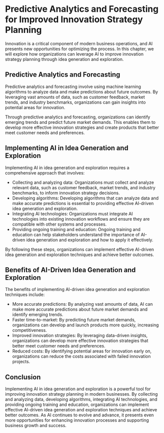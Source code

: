 Predictive Analytics and Forecasting for Improved Innovation Strategy Planning
=============================================================================================================================================

Innovation is a critical component of modern business operations, and AI presents new opportunities for optimizing the process. In this chapter, we will explore how organizations can leverage AI to improve innovation strategy planning through idea generation and exploration.

Predictive Analytics and Forecasting
------------------------------------

Predictive analytics and forecasting involve using machine learning algorithms to analyze data and make predictions about future outcomes. By leveraging vast amounts of data, such as customer feedback, market trends, and industry benchmarks, organizations can gain insights into potential areas for innovation.

Through predictive analytics and forecasting, organizations can identify emerging trends and predict future market demands. This enables them to develop more effective innovation strategies and create products that better meet customer needs and preferences.

Implementing AI in Idea Generation and Exploration
--------------------------------------------------

Implementing AI in idea generation and exploration requires a comprehensive approach that involves:

* Collecting and analyzing data: Organizations must collect and analyze relevant data, such as customer feedback, market trends, and industry benchmarks, to inform innovation strategy decisions.
* Developing algorithms: Developing algorithms that can analyze data and make accurate predictions is essential to providing effective AI-driven idea generation and exploration.
* Integrating AI technologies: Organizations must integrate AI technologies into existing innovation workflows and ensure they are compatible with other systems and processes.
* Providing ongoing training and education: Ongoing training and education can help stakeholders understand the importance of AI-driven idea generation and exploration and how to apply it effectively.

By following these steps, organizations can implement effective AI-driven idea generation and exploration techniques and achieve better outcomes.

Benefits of AI-Driven Idea Generation and Exploration
-----------------------------------------------------

The benefits of implementing AI-driven idea generation and exploration techniques include:

* More accurate predictions: By analyzing vast amounts of data, AI can make more accurate predictions about future market demands and identify emerging trends.
* Faster time-to-market: By predicting future market demands, organizations can develop and launch products more quickly, increasing competitiveness.
* Improved innovation strategies: By leveraging data-driven insights, organizations can develop more effective innovation strategies that better meet customer needs and preferences.
* Reduced costs: By identifying potential areas for innovation early on, organizations can reduce the costs associated with failed innovation projects.

Conclusion
----------

Implementing AI in idea generation and exploration is a powerful tool for improving innovation strategy planning in modern businesses. By collecting and analyzing data, developing algorithms, integrating AI technologies, and providing ongoing training and education, organizations can implement effective AI-driven idea generation and exploration techniques and achieve better outcomes. As AI continues to evolve and advance, it presents even more opportunities for enhancing innovation processes and supporting business growth and success.
